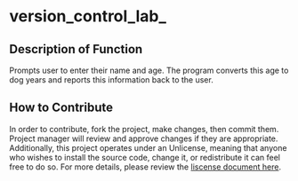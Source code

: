 # version_control_lab_

## Description of Function

Prompts user to enter their name and age. The program converts this age to dog years and reports this information back to the user.

## How to Contribute

In order to contribute, fork the project, make changes, then commit them. Project manager will review and approve changes if they are appropriate.
Additionally, this project operates under an Unlicense, meaning that anyone who wishes to install the source code, change it, or redistribute it can feel free to do so. For more details, please review the [liscense document here](version_control_lab_/License.md).

